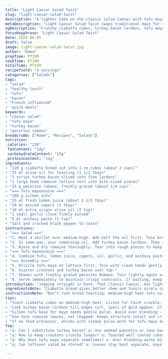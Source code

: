 ```yaml
---
title: "Light Caesar Salad Twist"
slug: "light-caesar-salad-twist"
description: "A lighter take on the classic salad Caesar with tofu mayonnaise swap, using ciabatta cubes, turkey bacon instead of ham. Tossed romaine with fresh pecorino adds sharp punch. Citrusy, garlicky mayo smooths the leaves. Toasted bread crunch contrasts soft greens. Quick, under 30 minutes with attention to aroma and texture cues. Dairy-free without eggs. A punch of capers and anchovy pasta for that umami depth. Cook bacon until edges crisp yet flexible, bread cubes golden but not burnt. Tofu mayo quick blended and seasoned smartly; feel the aroma of garlic releasing before adding lemon. Simple but punchy, good for light lunches with personality."
metaDescription: "Light Caesar Salad Twist swaps traditional mayo for tofu, turkey bacon replaces ham. Crispy ciabatta croutons, tangy tofu mayo, fresh pecorino, under 30 minutes."
ogDescription: "Crunchy ciabatta cubes, turkey bacon lardons, tofu mayo dressing with garlic and lemon. Light Caesar remake with sharp pecorino and caper punch. Ready fast."
focusKeyphrase: "Light Caesar Salad Twist"
date: 2025-08-05
draft: false
image: light-caesar-salad-twist.jpg
author: "Emma"
prepTime: PT15M
cookTime: PT10M
totalTime: PT25M
recipeYield: "4 servings"
categories: ["Salads"]
tags:
- "salad"
- "healthy lunch"
- "tofu"
- "bacon"
- "French influenced"
- "quick meals"
keywords:
- "Caesar salad"
- "tofu mayo"
- "turkey bacon"
- "pecorino romano"
breadcrumb: ["Home", "Recipes", "Salads"]
nutrition: 
 calories: "220"
 fatContent: "14g"
 carbohydrateContent: "13g"
 proteinContent: "11g"
ingredients:
- "120 g ciabatta bread cut into 1 cm cubes (about 2 cups)"
- "25 ml olive oil for toasting (1 1/2 tbsp)"
- "3 strips turkey bacon sliced into fine lardons"
- "1 large head romaine lettuce torn into bite-sized pieces"
- "25 g pecorino romano, freshly grated (about 1/4 cup)"
- "=== Tofu mayonnaise ==="
- "160 g silken tofu"
- "25 ml fresh lemon juice (about 1 1/2 tbsp)"
- "20 ml minced capers (1 tbsp)"
- "10 ml extra virgin olive oil (2 tsp)"
- "1 small garlic clove finely minced"
- "5 ml anchovy paste (1 tsp)"
- "Salt and cracked black pepper to taste"
instructions:
- "=== Salad ==="
- "1. Heat a skillet over medium-high. Add half the oil first. Toss bread cubes and swirl constantly. Watch for golden edges and audible faint crackle — not charred spots. Remove when crispy outside but still a bit chewy inside. Drain on paper towel. Set aside."
- "2. In same pan, pour remaining oil. Add turkey bacon lardons. They should sizzle immediately. Fry until edges curl and show spots of gold, around 7-8 minutes. You want crisp but still pliable. Drain on absorbent paper."
- "3. Rinse and dry romaine thoroughly. Tear into rough pieces to keep texture light. Place in bowl."
- "=== Tofu mayonnaise ==="
- "4. Combine tofu, lemon juice, capers, oil, garlic, and anchovy paste in food processor. Pulse until creamy but still has slight grain to retain interest. Scrape bowl sides mid blending. Taste — adjust salt and pepper. Garlic aroma should be fresh, not harsh; lemon bright but balanced."
- "=== Assembly ==="
- "5. Drizzle tofu mayo on lettuce first. Toss with clean hands gently but thoroughly to prevent bruising leaves."
- "6. Scatter croutons and turkey bacon over top."
- "7. Shower with freshly grated pecorino Romano. Toss lightly again or serve topped."
- "8. Serve immediately to maintain crispy contrasts. If waiting, keep croutons separate and mix just before serving."
introduction: "Jumping straight in here. That classic Caesar, but lighter, no mayo eggs, no heavy creams. Swapped ham for turkey bacon in my last attempt; somehow it nails smoky crunch without overpowering green freshness. Ever try ciabatta instead of old dry bread? More chewy, more character. And the tofu mayo, forget store stuff—blend fresh, sharp lemon cuts through tofu softness, anchovy paste lifts umami like magic, while capers add that pop I always crave. Crispy toasted bread cubes — no soggy mess allowed. If you’ve ever walked away disappointed by limp salad, this ousts soggy leaves and bland glue. Hear the bread snap under the fork. See bacon curl and catch flashes of browned edges, still flexible. Simple, under half an hour, good lunch or light dinner. Got my hands messy, proved a few times you gotta watch temps not times here. Kitchen smells like sunshine, lemon, and garlic goodness. No regrets dumping mayo on leaves, just right amount."
ingredientsNote: "Ciabatta bread gives better chew and toasts nicely compared to standard white loaf — lasts crunch longer in salad. Turkey bacon switches smoky notes without excess grease often present in ham. Pecorino Romano sharper than Parmesan, making the cheese pop without extra quantity. Soft silken tofu is key for creamy mayo base. Anchovy paste replaces whole anchovies for smoother, less fishy punch. Capers not just garnish, add acidic zip and texture contrast. Olive oil split for control during cooking to avoid oily saturated flavors. Garlic finely minced, releasing aroma without biting harshness. Salt carefully added after blending—anchovy and capers bring salt, so less needed. Fresh lemon juice brightens all, don’t substitute bottled without tasting first. Romaine torn, not chopped — keeps leaf integrity intact, prevents juice loss and sogginess. Visual cues for cooking bread and bacon more reliable than timers. Use paper towels for draining fried bacon to keep crisp, avoid greasy mouthfeel."
instructionsNote: "Don’t rush bread toasting; medium-high heat lets outside crisp before inside dries. Look for golden amber tone and listen for light crackle. Avoid dull sizzling or black spots. When cooking bacon, watch edges and thin parts first; those crisp up faster and signal readiness. Bacon still flexible is better than brittle, retains mouthfeel. Processing tofu mayo, pulse and scrape regularly—over-blending risks warming and losing texture. Taste before final seasoning; anchovy, capers add saltiness—add salt after mixing. Assemble salad tossing mayo into greens first; coating all leaves prevents dry spots. Add croutons and bacon last to maintain crunch and texture contrasts. Serve immediately; if food waits over 15 minutes, store toppings separately and add just before eating to avoid soggy mix. Hands work best for tossing—gentle but thorough. Keep garlic finely minced or pressed to avoid raw bite. Using anchovy paste avoids fishy chunks, eases blending. If no food processor, vigorous whisking can work for mayo by hand, but texture differs. Recognize the smell of garlic blooming in oil then mixed signals freshness. Adjust lemon juice to your palate, more keeps it fresh, less softens sharp notes."
tips:
- "Toast ciabatta cubes on medium-high heat. Listen for faint crackle, not burn. Golden amber edges signal done. Inside should stay chewy. Don’t rush or cubes dry out and lose contrast."
- "Cook turkey bacon lardons till edges curl, spots of gold appear. Crisp but still flexible inside. Drain well on paper towels to avoid grease heaviness. Too brittle means overcooked and loses mouthfeel."
- "Silken tofu base for mayo needs gentle pulse. Avoid over blending — keep slight grain for interest. Garlic finely minced, add before lemon. Smell the freshness, not raw harsh burn. Adjust salt after blending."
- "Use torn romaine leaves, not chopped. Keeps structure intact and crispness longer. Prevents juice loss and sogginess when tossed with mayo. Hands best for tossing; gentle but thorough to spread dressing evenly."
- "If no food processor, whisks with steady pulse work for tofu mayo but texture differs. Taste before final seasoning. Capers and anchovy paste bring saltiness so add salt sparingly. Lemon juice can be adjusted to cut or soften sharp edges."
faq:
- "q: Can I substitute turkey bacon? a: Use smoked pancetta or lean bacon but watch fat rendering times. Turkey swaps leaner flavor. Grease drains must be thorough. Pancetta gives saltier punch. Adjust cooking temps to avoid burning edges."
- "q: How to keep croutons crunchy longer? a: Toasted well cooled cubes first. Store airtight once fully dry. Add croutons last before serving only. Warm or damp salad wilts bread fast. Paper towel draining helps excess oil loss pre-toast."
- "q: Why does tofu mayo separate sometimes? a: Over blending warms mixture. Pulse gently scrape bowl often. Fresh lemon juice helps emulsify but adding too early risks breakdown. Control garlic sharpness with fine mincing. Salt last for balance."
- "q: Can leftover salad be stored? a: Leaves stay best separate, mayo on side to prevent sogginess. Bacon and croutons last refrigerated but lose crunch and texture. Add toppings fresh when serving. Refrigerate no more than one day for freshness."

---
```

